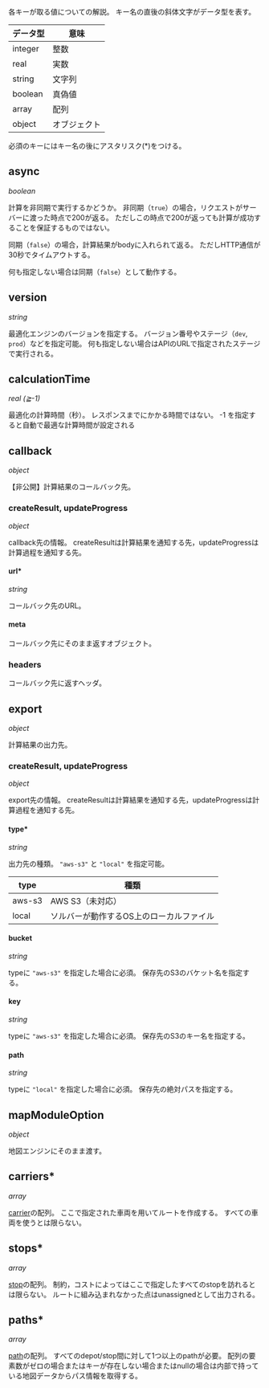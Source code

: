 各キーが取る値についての解説。
キー名の直後の斜体文字がデータ型を表す。

|データ型|意味|
|---|---|
|integer|整数|
|real|実数|
|string|文字列|
|boolean|真偽値|
|array|配列|
|object|オブジェクト|

必須のキーにはキー名の後にアスタリスク(\*)をつける。

## async

*boolean*

計算を非同期で実行するかどうか。
非同期（`true`）の場合，リクエストがサーバーに渡った時点で200が返る。
ただしこの時点で200が返っても計算が成功することを保証するものではない。

同期（`false`）の場合，計算結果がbodyに入れられて返る。
ただしHTTP通信が30秒でタイムアウトする。

何も指定しない場合は同期（`false`）として動作する。

## version

*string*

最適化エンジンのバージョンを指定する。
バージョン番号やステージ（`dev`, `prod`）などを指定可能。
何も指定しない場合はAPIのURLで指定されたステージで実行される。

## calculationTime

*real (≧-1)*

最適化の計算時間（秒）。
レスポンスまでにかかる時間ではない。
-1 を指定すると自動で最適な計算時間が設定される

## callback

*object*

【非公開】計算結果のコールバック先。

### createResult, updateProgress

*object*

callback先の情報。
createResultは計算結果を通知する先，updateProgressは計算過程を通知する先。

#### url\*

*string*

コールバック先のURL。

#### meta

コールバック先にそのまま返すオブジェクト。

### headers

コールバック先に返すヘッダ。

## export

*object*

計算結果の出力先。

### createResult, updateProgress

*object*

export先の情報。
createResultは計算結果を通知する先，updateProgressは計算過程を通知する先。

#### type\*

*string*

出力先の種類。
`"aws-s3"` と `"local"` を指定可能。

|type|種類|
|--|--|
|aws-s3|AWS S3（未対応）|
|local|ソルバーが動作するOS上のローカルファイル|

#### bucket

*string*

typeに `"aws-s3"` を指定した場合に必須。
保存先のS3のバケット名を指定する。

#### key

*string*

typeに `"aws-s3"` を指定した場合に必須。
保存先のS3のキー名を指定する。

#### path

*string*

typeに `"local"` を指定した場合に必須。
保存先の絶対パスを指定する。

## mapModuleOption

*object*

地図エンジンにそのまま渡す。

## carriers\*

*array*

[carrier](carrier.md)の配列。
ここで指定された車両を用いてルートを作成する。
すべての車両を使うとは限らない。

## stops\*

*array*

[stop](stop.md)の配列。
制約，コストによってはここで指定したすべてのstopを訪れるとは限らない。
ルートに組み込まれなかった点はunassignedとして出力される。

## paths\*

*array*

[path](path.md)の配列。
すべてのdepot/stop間に対して1つ以上のpathが必要。
配列の要素数がゼロの場合またはキーが存在しない場合またはnullの場合は内部で持っている地図データからパス情報を取得する。


